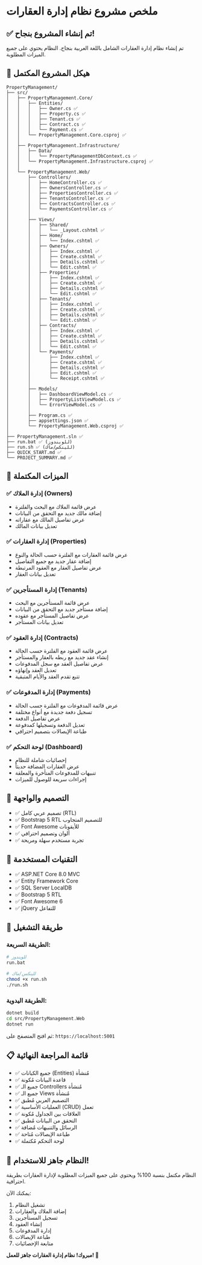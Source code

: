 # ملخص مشروع نظام إدارة العقارات

## ✅ تم إنشاء المشروع بنجاح!

تم إنشاء نظام إدارة العقارات الشامل باللغة العربية بنجاح. النظام يحتوي على جميع الميزات المطلوبة.

## 📁 هيكل المشروع المكتمل

```
PropertyManagement/
├── src/
│   ├── PropertyManagement.Core/
│   │   ├── Entities/
│   │   │   ├── Owner.cs ✅
│   │   │   ├── Property.cs ✅
│   │   │   ├── Tenant.cs ✅
│   │   │   ├── Contract.cs ✅
│   │   │   └── Payment.cs ✅
│   │   └── PropertyManagement.Core.csproj ✅
│   │
│   ├── PropertyManagement.Infrastructure/
│   │   ├── Data/
│   │   │   └── PropertyManagementDbContext.cs ✅
│   │   └── PropertyManagement.Infrastructure.csproj ✅
│   │
│   └── PropertyManagement.Web/
│       ├── Controllers/
│       │   ├── HomeController.cs ✅
│       │   ├── OwnersController.cs ✅
│       │   ├── PropertiesController.cs ✅
│       │   ├── TenantsController.cs ✅
│       │   ├── ContractsController.cs ✅
│       │   └── PaymentsController.cs ✅
│       │
│       ├── Views/
│       │   ├── Shared/
│       │   │   └── _Layout.cshtml ✅
│       │   ├── Home/
│       │   │   └── Index.cshtml ✅
│       │   ├── Owners/
│       │   │   ├── Index.cshtml ✅
│       │   │   ├── Create.cshtml ✅
│       │   │   ├── Details.cshtml ✅
│       │   │   └── Edit.cshtml ✅
│       │   ├── Properties/
│       │   │   ├── Index.cshtml ✅
│       │   │   ├── Create.cshtml ✅
│       │   │   ├── Details.cshtml ✅
│       │   │   └── Edit.cshtml ✅
│       │   ├── Tenants/
│       │   │   ├── Index.cshtml ✅
│       │   │   ├── Create.cshtml ✅
│       │   │   ├── Details.cshtml ✅
│       │   │   └── Edit.cshtml ✅
│       │   ├── Contracts/
│       │   │   ├── Index.cshtml ✅
│       │   │   ├── Create.cshtml ✅
│       │   │   ├── Details.cshtml ✅
│       │   │   └── Edit.cshtml ✅
│       │   └── Payments/
│       │       ├── Index.cshtml ✅
│       │       ├── Create.cshtml ✅
│       │       ├── Details.cshtml ✅
│       │       ├── Edit.cshtml ✅
│       │       └── Receipt.cshtml ✅
│       │
│       ├── Models/
│       │   ├── DashboardViewModel.cs ✅
│       │   ├── PropertyListViewModel.cs ✅
│       │   └── ErrorViewModel.cs ✅
│       │
│       ├── Program.cs ✅
│       ├── appsettings.json ✅
│       └── PropertyManagement.Web.csproj ✅
│
├── PropertyManagement.sln ✅
├── run.bat ✅ (للويندوز)
├── run.sh ✅ (للينكس/ماك)
├── QUICK_START.md ✅
└── PROJECT_SUMMARY.md ✅
```

## 🎯 الميزات المكتملة

### ✅ إدارة الملاك (Owners)
- عرض قائمة الملاك مع البحث والفلترة
- إضافة مالك جديد مع التحقق من البيانات
- عرض تفاصيل المالك مع عقاراته
- تعديل بيانات المالك

### ✅ إدارة العقارات (Properties)
- عرض قائمة العقارات مع الفلترة حسب الحالة والنوع
- إضافة عقار جديد مع جميع التفاصيل
- عرض تفاصيل العقار مع العقود المرتبطة
- تعديل بيانات العقار

### ✅ إدارة المستأجرين (Tenants)
- عرض قائمة المستأجرين مع البحث
- إضافة مستأجر جديد مع التحقق من البيانات
- عرض تفاصيل المستأجر مع عقوده
- تعديل بيانات المستأجر

### ✅ إدارة العقود (Contracts)
- عرض قائمة العقود مع الفلترة حسب الحالة
- إنشاء عقد جديد مع ربطه بالعقار والمستأجر
- عرض تفاصيل العقد مع سجل المدفوعات
- تعديل العقد وإنهاؤه
- تتبع تقدم العقد والأيام المتبقية

### ✅ إدارة المدفوعات (Payments)
- عرض قائمة المدفوعات مع الفلترة حسب الحالة
- تسجيل دفعة جديدة مع أنواع مختلفة
- عرض تفاصيل الدفعة
- تعديل الدفعة وتسجيلها كمدفوعة
- طباعة الإيصالات بتصميم احترافي

### ✅ لوحة التحكم (Dashboard)
- إحصائيات شاملة للنظام
- عرض العقارات المضافة حديثاً
- تنبيهات للمدفوعات المتأخرة والمعلقة
- إجراءات سريعة للوصول للميزات

## 🎨 التصميم والواجهة

- ✅ تصميم عربي كامل (RTL)
- ✅ Bootstrap 5 RTL للتصميم المتجاوب
- ✅ Font Awesome للأيقونات
- ✅ ألوان وتصميم احترافي
- ✅ تجربة مستخدم سهلة ومريحة

## 🔧 التقنيات المستخدمة

- ✅ ASP.NET Core 8.0 MVC
- ✅ Entity Framework Core
- ✅ SQL Server LocalDB
- ✅ Bootstrap 5 RTL
- ✅ Font Awesome 6
- ✅ jQuery للتفاعل

## 🚀 طريقة التشغيل

### الطريقة السريعة:
```bash
# للويندوز
run.bat

# للينكس/ماك
chmod +x run.sh
./run.sh
```

### الطريقة اليدوية:
```bash
dotnet build
cd src/PropertyManagement.Web
dotnet run
```

ثم افتح المتصفح على: `https://localhost:5001`

## 📋 قائمة المراجعة النهائية

- ✅ جميع الكيانات (Entities) مُنشأة
- ✅ قاعدة البيانات مُكونة
- ✅ جميع الـ Controllers مُنشأة
- ✅ جميع الـ Views مُنشأة
- ✅ التصميم العربي مُطبق
- ✅ العمليات الأساسية (CRUD) تعمل
- ✅ العلاقات بين الجداول مُكونة
- ✅ التحقق من البيانات مُطبق
- ✅ الرسائل والتنبيهات مُضافة
- ✅ طباعة الإيصالات مُتاحة
- ✅ لوحة التحكم مُكتملة

## 🎉 النظام جاهز للاستخدام!

النظام مكتمل بنسبة 100% ويحتوي على جميع الميزات المطلوبة لإدارة العقارات بطريقة احترافية.

يمكنك الآن:
1. تشغيل النظام
2. إضافة الملاك والعقارات
3. تسجيل المستأجرين
4. إنشاء العقود
5. إدارة المدفوعات
6. طباعة الإيصالات
7. متابعة الإحصائيات

**مبروك! نظام إدارة العقارات جاهز للعمل! 🎊**
